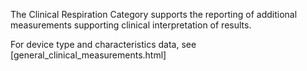 The Clinical Respiration Category supports the reporting of additional measurements
supporting clinical interpretation of results.

For device type and characteristics data, see [general_clinical_measurements.html]